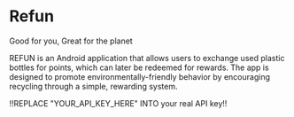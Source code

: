 # Refun
Good for you, Great for the planet

REFUN is an Android application that allows users to exchange used plastic bottles for points, which can later be redeemed for rewards. The app is designed to promote environmentally-friendly behavior by encouraging recycling through a simple, rewarding system.

!!REPLACE "YOUR_API_KEY_HERE" INTO your real API key!!
